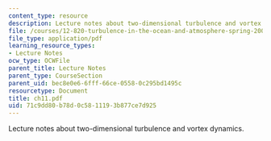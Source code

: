 ```yaml
---
content_type: resource
description: Lecture notes about two-dimensional turbulence and vortex dynamics.
file: /courses/12-820-turbulence-in-the-ocean-and-atmosphere-spring-2006/71c9dd80b78d0c5811193b877ce7d925_ch11.pdf
file_type: application/pdf
learning_resource_types:
- Lecture Notes
ocw_type: OCWFile
parent_title: Lecture Notes
parent_type: CourseSection
parent_uid: bec8e0e6-6fff-66ce-0558-0c295bd1495c
resourcetype: Document
title: ch11.pdf
uid: 71c9dd80-b78d-0c58-1119-3b877ce7d925
---
```

Lecture notes about two-dimensional turbulence and vortex dynamics.

